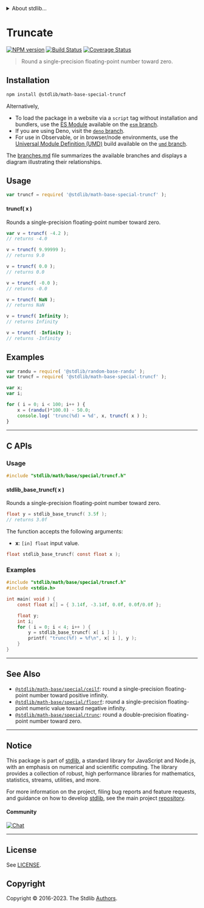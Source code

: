 <!--

@license Apache-2.0

Copyright (c) 2020 The Stdlib Authors.

Licensed under the Apache License, Version 2.0 (the "License");
you may not use this file except in compliance with the License.
You may obtain a copy of the License at

   http://www.apache.org/licenses/LICENSE-2.0

Unless required by applicable law or agreed to in writing, software
distributed under the License is distributed on an "AS IS" BASIS,
WITHOUT WARRANTIES OR CONDITIONS OF ANY KIND, either express or implied.
See the License for the specific language governing permissions and
limitations under the License.

-->


<details>
  <summary>
    About stdlib...
  </summary>
  <p>We believe in a future in which the web is a preferred environment for numerical computation. To help realize this future, we've built stdlib. stdlib is a standard library, with an emphasis on numerical and scientific computation, written in JavaScript (and C) for execution in browsers and in Node.js.</p>
  <p>The library is fully decomposable, being architected in such a way that you can swap out and mix and match APIs and functionality to cater to your exact preferences and use cases.</p>
  <p>When you use stdlib, you can be absolutely certain that you are using the most thorough, rigorous, well-written, studied, documented, tested, measured, and high-quality code out there.</p>
  <p>To join us in bringing numerical computing to the web, get started by checking us out on <a href="https://github.com/stdlib-js/stdlib">GitHub</a>, and please consider <a href="https://opencollective.com/stdlib">financially supporting stdlib</a>. We greatly appreciate your continued support!</p>
</details>

# Truncate

[![NPM version][npm-image]][npm-url] [![Build Status][test-image]][test-url] [![Coverage Status][coverage-image]][coverage-url] <!-- [![dependencies][dependencies-image]][dependencies-url] -->

> Round a single-precision floating-point number toward zero.

<section class="installation">

## Installation

```bash
npm install @stdlib/math-base-special-truncf
```

Alternatively,

-   To load the package in a website via a `script` tag without installation and bundlers, use the [ES Module][es-module] available on the [`esm` branch][esm-url].
-   If you are using Deno, visit the [`deno` branch][deno-url].
-   For use in Observable, or in browser/node environments, use the [Universal Module Definition (UMD)][umd] build available on the [`umd` branch][umd-url].

The [branches.md][branches-url] file summarizes the available branches and displays a diagram illustrating their relationships.

</section>

<section class="usage">

## Usage

```javascript
var truncf = require( '@stdlib/math-base-special-truncf' );
```

#### truncf( x )

Rounds a single-precision floating-point number toward zero.

```javascript
var v = truncf( -4.2 );
// returns -4.0

v = truncf( 9.99999 );
// returns 9.0

v = truncf( 0.0 );
// returns 0.0

v = truncf( -0.0 );
// returns -0.0

v = truncf( NaN );
// returns NaN

v = truncf( Infinity );
// returns Infinity

v = truncf( -Infinity );
// returns -Infinity
```

</section>

<!-- /.usage -->

<section class="examples">

## Examples

<!-- eslint no-undef: "error" -->

```javascript
var randu = require( '@stdlib/random-base-randu' );
var truncf = require( '@stdlib/math-base-special-truncf' );

var x;
var i;

for ( i = 0; i < 100; i++ ) {
    x = (randu()*100.0) - 50.0;
    console.log( 'trunc(%d) = %d', x, truncf( x ) );
}
```

</section>

<!-- /.examples -->

<!-- C interface documentation. -->

* * *

<section class="c">

## C APIs

<!-- Section to include introductory text. Make sure to keep an empty line after the intro `section` element and another before the `/section` close. -->

<section class="intro">

</section>

<!-- /.intro -->

<!-- C usage documentation. -->

<section class="usage">

### Usage

```c
#include "stdlib/math/base/special/truncf.h"
```

#### stdlib_base_truncf( x )

Rounds a single-precision floating-point number toward zero.

```c
float y = stdlib_base_truncf( 3.5f );
// returns 3.0f
```

The function accepts the following arguments:

-   **x**: `[in] float` input value.

```c
float stdlib_base_truncf( const float x );
```

</section>

<!-- /.usage -->

<!-- C API usage notes. Make sure to keep an empty line after the `section` element and another before the `/section` close. -->

<section class="notes">

</section>

<!-- /.notes -->

<!-- C API usage examples. -->

<section class="examples">

### Examples

```c
#include "stdlib/math/base/special/truncf.h"
#include <stdio.h>

int main( void ) {
    const float x[] = { 3.14f, -3.14f, 0.0f, 0.0f/0.0f };

    float y;
    int i;
    for ( i = 0; i < 4; i++ ) {
        y = stdlib_base_truncf( x[ i ] );
        printf( "trunc(%f) = %f\n", x[ i ], y );
    }
}
```

</section>

<!-- /.examples -->

</section>

<!-- /.c -->

<!-- Section for related `stdlib` packages. Do not manually edit this section, as it is automatically populated. -->

<section class="related">

* * *

## See Also

-   <span class="package-name">[`@stdlib/math-base/special/ceilf`][@stdlib/math/base/special/ceilf]</span><span class="delimiter">: </span><span class="description">round a single-precision floating-point number toward positive infinity.</span>
-   <span class="package-name">[`@stdlib/math-base/special/floorf`][@stdlib/math/base/special/floorf]</span><span class="delimiter">: </span><span class="description">round a single-precision floating-point numeric value toward negative infinity.</span>
-   <span class="package-name">[`@stdlib/math-base/special/trunc`][@stdlib/math/base/special/trunc]</span><span class="delimiter">: </span><span class="description">round a double-precision floating-point number toward zero.</span>

</section>

<!-- /.related -->

<!-- Section for all links. Make sure to keep an empty line after the `section` element and another before the `/section` close. -->


<section class="main-repo" >

* * *

## Notice

This package is part of [stdlib][stdlib], a standard library for JavaScript and Node.js, with an emphasis on numerical and scientific computing. The library provides a collection of robust, high performance libraries for mathematics, statistics, streams, utilities, and more.

For more information on the project, filing bug reports and feature requests, and guidance on how to develop [stdlib][stdlib], see the main project [repository][stdlib].

#### Community

[![Chat][chat-image]][chat-url]

---

## License

See [LICENSE][stdlib-license].


## Copyright

Copyright &copy; 2016-2023. The Stdlib [Authors][stdlib-authors].

</section>

<!-- /.stdlib -->

<!-- Section for all links. Make sure to keep an empty line after the `section` element and another before the `/section` close. -->

<section class="links">

[npm-image]: http://img.shields.io/npm/v/@stdlib/math-base-special-truncf.svg
[npm-url]: https://npmjs.org/package/@stdlib/math-base-special-truncf

[test-image]: https://github.com/stdlib-js/math-base-special-truncf/actions/workflows/test.yml/badge.svg?branch=main
[test-url]: https://github.com/stdlib-js/math-base-special-truncf/actions/workflows/test.yml?query=branch:main

[coverage-image]: https://img.shields.io/codecov/c/github/stdlib-js/math-base-special-truncf/main.svg
[coverage-url]: https://codecov.io/github/stdlib-js/math-base-special-truncf?branch=main

<!--

[dependencies-image]: https://img.shields.io/david/stdlib-js/math-base-special-truncf.svg
[dependencies-url]: https://david-dm.org/stdlib-js/math-base-special-truncf/main

-->

[chat-image]: https://img.shields.io/gitter/room/stdlib-js/stdlib.svg
[chat-url]: https://app.gitter.im/#/room/#stdlib-js_stdlib:gitter.im

[stdlib]: https://github.com/stdlib-js/stdlib

[stdlib-authors]: https://github.com/stdlib-js/stdlib/graphs/contributors

[umd]: https://github.com/umdjs/umd
[es-module]: https://developer.mozilla.org/en-US/docs/Web/JavaScript/Guide/Modules

[deno-url]: https://github.com/stdlib-js/math-base-special-truncf/tree/deno
[umd-url]: https://github.com/stdlib-js/math-base-special-truncf/tree/umd
[esm-url]: https://github.com/stdlib-js/math-base-special-truncf/tree/esm
[branches-url]: https://github.com/stdlib-js/math-base-special-truncf/blob/main/branches.md

[stdlib-license]: https://raw.githubusercontent.com/stdlib-js/math-base-special-truncf/main/LICENSE

<!-- <related-links> -->

[@stdlib/math/base/special/ceilf]: https://github.com/stdlib-js/math-base-special-ceilf

[@stdlib/math/base/special/floorf]: https://github.com/stdlib-js/math-base-special-floorf

[@stdlib/math/base/special/trunc]: https://github.com/stdlib-js/math-base-special-trunc

<!-- </related-links> -->

</section>

<!-- /.links -->
